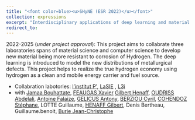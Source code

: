 ```yaml
---
title: "<font color=blue><u>SHyNE (ESR 2022)</u></font>"
collection: expressions
excerpt: "Interdisciplinary applications of deep learning and material science to develop new material being more resistant to corrosion of Hydrogen."
redirect_to: 
---
```


2022-2025 (*under project approval*): This project aims to collabrate three laboratories spans of material science and computer science to develop new material being more resistant to corrosion of Hydrogen. The deep learning is introduced to model the new distributions of metallurgical defects. This project helps to realize the true hydrogen economy using hydrogen as a clean and mobile energy carrier and fuel source.

- Collabration labotories: [l’institut P'](h[ttps://pprime.fr](https://lasie.univ-larochelle.fr/OUDRISS-Abdelali)/en/home-pprime/), [LaSIE](https://lasie.univ-larochelle.fr/)  , [L3i](https://l3i.univ-larochelle.fr/)
- with [Jamaa Bouhattate](https://scholar.google.fr/citations?user=ARHabtUAAAAJ&hl=fr), [FEAUGAS Xavier](https://lasie.univ-larochelle.fr/FEAUGAS-Xavier) [Gilbert Henaff](https://pprime.fr/en/henaff-gilbert-2/), [OUDRISS Abdelali](https://lasie.univ-larochelle.fr/OUDRISS-Abdelali), [Antoine Falaize](https://afalaize.github.io/), [GELICUS Antony](https://lasie.univ-larochelle.fr/GELICUS-Antony), [BERZIOU Cyril](https://lasie.univ-larochelle.fr/BERZIOU-Cyril),  [COHENDOZ Stéphane](https://lasie.univ-larochelle.fr/COHENDOZ-Stephane), LOTTE Guillaume, [HENAFF Gilbert](https://pprime.fr/en/henaff-gilbert-2/), Denis Bertheau, Guillaume.benoit, [Burie Jean-Christophe](https://l3i.univ-larochelle.fr/Burie-Jean-Christophe-MCF-HDR)




